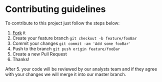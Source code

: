 # Contributing guidelines

To contribute to this project just follow the steps below:

1. [Fork](https://github.com/blmayer/c-cpp-project-template/fork) it
2. Create your feature branch `git checkout -b feature/fooBar`
3. Commit your changes `git commit -am 'Add some fooBar'`
4. Push to the branch `git push origin feature/fooBar`
5. Create a new Pull Request
6. Thanks!

After 5. your code will be reviewed by our analysts team and if they agree with your changes we will merge it into our master branch.

